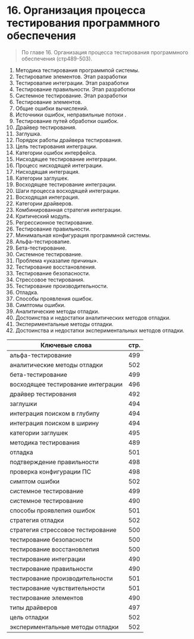 # 16. Организация процесса тестирования программного обеспечения
> По главе 16. Организация процесса тестирования программного обеспечения (стр489-503).

1. Методика тестирования программпой системы.
2. Тестировапие элементов. Этап разработки
3. Тестировапие интеграции. Этап разработки
4. Тестирование правильности. Этап разработки
5. Системное тестирование. Этап разработки
6. Тестирование элементов.
7. Общие ошибки вычислений.
8. Источники ошибок, неправильные потоки .
9. Тестирование путей обработки ошибок.
10. Драйвер тестирования.
11. Заглушка.
12. Порядок работы драйвера тестирования.
13. Цель тестирования интеграции.
14. Категории ошибок интерфейса.
15. Нисходящее тестирование интеграции.
16. Процесс нисходящей интеграции.
17. Нисходящая интеграция.
18. Категории заглушек.
19. Восходящее тестирование интеграции.
20. Шаги процесса восходящей интеграции.
21. Восходящая интеграция.
22. Категории драйверов.
23. Комбинированная стратегия интеграции.
24. Критический модуль.
25. Регрессионное тестирование.
26. Тестирование правильности.
27. Минимальная конфигурация программной системы.
28. Альфа-тестировапие.
29. Бета-тестирование.
30. Системное тестирование.
31. Проблема «указапие причины».
32. Тестирование восстановления.
33. Тестирование безопасности.
34. Стрессовое тестирования.
35. Тестирование производительности.
36. Отладка.
37. Способы проявления ошибок.
38. Симптомы ошибки.
39. Аналитические методы отладки.
40. Достоинства и недостатки аналитических методов отладки.
41. Экспериментальные методы отладки.
42. Достоинства и недостатки экспериментальных методов отладки.

Ключевые слова | стр.
-----|-----
альфа-тестирование	|				499
аналитические методы отладки	|				502
бета-тестирование	|				499
восходящее тестирование интеграции	|				496
драйвер тестирования |				492
заглушки |				494
интеграция поиском	в глубипу |				494
интеграция поиском	в ширину |				494
категории	заглушек |				495
методика тестирования |					489
отладка | 					501
подтверждение правильности | 					498
проверка	конфигурации ПС |				498
симптом ошибки | 					502
системное тестирование | 					499
системное тестирование |					490
способы проявлепия ошибок |					501
стратегия	отладки |				502
стратегия	стрессовое тестирование |				500
тестирование 	безопасности |				500
тестирование 	восстановлепия |				500
тестирование 	интеграции |				490
тестирование 	правильности |			490
тестирование 	производительности |				501
тестирование 	чувствительности |				501
тестирование 	элементов | 				490
типы	драйверов |				497
цель отладки | 					502
экспериментальные методы отладки | 					502
